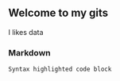 ## Welcome to my gits

I likes data

### Markdown

```measure up
Syntax highlighted code block

```

